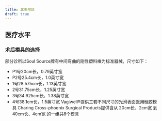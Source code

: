 ```yaml
---
title: 北美地区
draft: true
---
```


##  医疗水平

### 术后模具的选择

部分诊所以Soul Source牌有中间弯曲的刚性塑料棒为标准器械，尺寸如下：
- P1号20cm长，0.79英寸宽
- P2号25.4cm长，1.0英寸宽
- 1号28.575cm长，1.13英寸宽
- 2号31.75cm长，1.25英寸宽
- 3号34.925cm长，1.38英寸宽
- 4号38.1cm长，1.5英寸宽
Vagiwell®提供三套不同尺寸的光滑表面医用硅胶模具
Charing Cross-phoenix Surgical Products提供含从 20cm长、2cm宽 到 40cm长、4cm宽 的一组共8个模具
